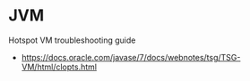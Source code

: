 # JVM
Hotspot VM troubleshooting guide
- https://docs.oracle.com/javase/7/docs/webnotes/tsg/TSG-VM/html/clopts.html